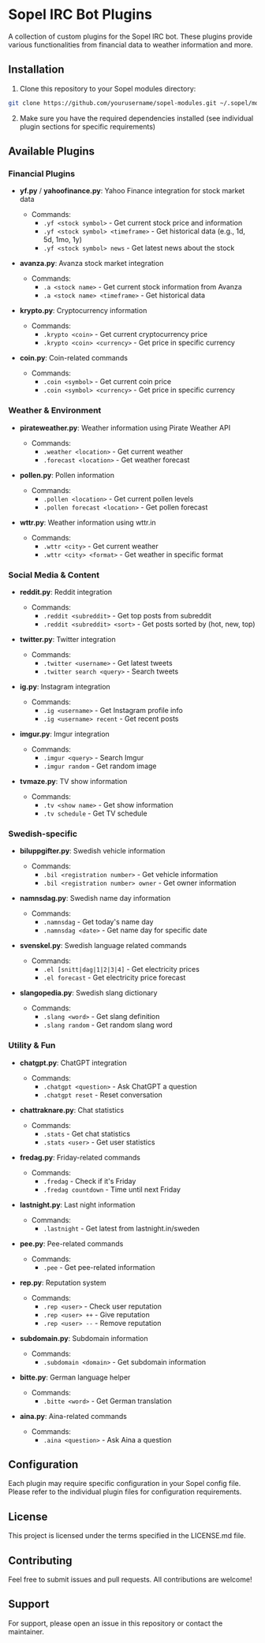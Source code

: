 # Sopel IRC Bot Plugins

A collection of custom plugins for the Sopel IRC bot. These plugins provide various functionalities from financial data to weather information and more.

## Installation

1. Clone this repository to your Sopel modules directory:
```bash
git clone https://github.com/yourusername/sopel-modules.git ~/.sopel/modules/
```

2. Make sure you have the required dependencies installed (see individual plugin sections for specific requirements)

## Available Plugins

### Financial Plugins

- **yf.py** / **yahoofinance.py**: Yahoo Finance integration for stock market data
  - Commands:
    - `.yf <stock symbol>` - Get current stock price and information
    - `.yf <stock symbol> <timeframe>` - Get historical data (e.g., 1d, 5d, 1mo, 1y)
    - `.yf <stock symbol> news` - Get latest news about the stock

- **avanza.py**: Avanza stock market integration
  - Commands:
    - `.a <stock name>` - Get current stock information from Avanza
    - `.a <stock name> <timeframe>` - Get historical data

- **krypto.py**: Cryptocurrency information
  - Commands:
    - `.krypto <coin>` - Get current cryptocurrency price
    - `.krypto <coin> <currency>` - Get price in specific currency

- **coin.py**: Coin-related commands
  - Commands:
    - `.coin <symbol>` - Get current coin price
    - `.coin <symbol> <currency>` - Get price in specific currency

### Weather & Environment

- **pirateweather.py**: Weather information using Pirate Weather API
  - Commands:
    - `.weather <location>` - Get current weather
    - `.forecast <location>` - Get weather forecast

- **pollen.py**: Pollen information
  - Commands:
    - `.pollen <location>` - Get current pollen levels
    - `.pollen forecast <location>` - Get pollen forecast

- **wttr.py**: Weather information using wttr.in
  - Commands:
    - `.wttr <city>` - Get current weather
    - `.wttr <city> <format>` - Get weather in specific format

### Social Media & Content

- **reddit.py**: Reddit integration
  - Commands:
    - `.reddit <subreddit>` - Get top posts from subreddit
    - `.reddit <subreddit> <sort>` - Get posts sorted by (hot, new, top)

- **twitter.py**: Twitter integration
  - Commands:
    - `.twitter <username>` - Get latest tweets
    - `.twitter search <query>` - Search tweets

- **ig.py**: Instagram integration
  - Commands:
    - `.ig <username>` - Get Instagram profile info
    - `.ig <username> recent` - Get recent posts

- **imgur.py**: Imgur integration
  - Commands:
    - `.imgur <query>` - Search Imgur
    - `.imgur random` - Get random image

- **tvmaze.py**: TV show information
  - Commands:
    - `.tv <show name>` - Get show information
    - `.tv schedule` - Get TV schedule

### Swedish-specific

- **biluppgifter.py**: Swedish vehicle information
  - Commands:
    - `.bil <registration number>` - Get vehicle information
    - `.bil <registration number> owner` - Get owner information

- **namnsdag.py**: Swedish name day information
  - Commands:
    - `.namnsdag` - Get today's name day
    - `.namnsdag <date>` - Get name day for specific date

- **svenskel.py**: Swedish language related commands
  - Commands:
    - `.el [snitt|dag|1|2|3|4]` - Get electricity prices
    - `.el forecast` - Get electricity price forecast

- **slangopedia.py**: Swedish slang dictionary
  - Commands:
    - `.slang <word>` - Get slang definition
    - `.slang random` - Get random slang word

### Utility & Fun

- **chatgpt.py**: ChatGPT integration
  - Commands:
    - `.chatgpt <question>` - Ask ChatGPT a question
    - `.chatgpt reset` - Reset conversation

- **chattraknare.py**: Chat statistics
  - Commands:
    - `.stats` - Get chat statistics
    - `.stats <user>` - Get user statistics

- **fredag.py**: Friday-related commands
  - Commands:
    - `.fredag` - Check if it's Friday
    - `.fredag countdown` - Time until next Friday

- **lastnight.py**: Last night information
  - Commands:
    - `.lastnight` - Get latest from lastnight.in/sweden

- **pee.py**: Pee-related commands
  - Commands:
    - `.pee` - Get pee-related information

- **rep.py**: Reputation system
  - Commands:
    - `.rep <user>` - Check user reputation
    - `.rep <user> ++` - Give reputation
    - `.rep <user> --` - Remove reputation

- **subdomain.py**: Subdomain information
  - Commands:
    - `.subdomain <domain>` - Get subdomain information

- **bitte.py**: German language helper
  - Commands:
    - `.bitte <word>` - Get German translation

- **aina.py**: Aina-related commands
  - Commands:
    - `.aina <question>` - Ask Aina a question

## Configuration

Each plugin may require specific configuration in your Sopel config file. Please refer to the individual plugin files for configuration requirements.

## License

This project is licensed under the terms specified in the LICENSE.md file.

## Contributing

Feel free to submit issues and pull requests. All contributions are welcome!

## Support

For support, please open an issue in this repository or contact the maintainer.

